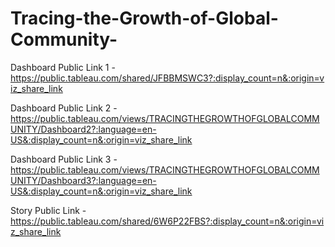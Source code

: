 # Tracing-the-Growth-of-Global-Community-


Dashboard Public Link 1 - https://public.tableau.com/shared/JFBBMSWC3?:display_count=n&:origin=viz_share_link

Dashboard Public Link 2 - https://public.tableau.com/views/TRACINGTHEGROWTHOFGLOBALCOMMUNITY/Dashboard2?:language=en-US&:display_count=n&:origin=viz_share_link

Dashboard Public Link 3 - https://public.tableau.com/views/TRACINGTHEGROWTHOFGLOBALCOMMUNITY/Dashboard3?:language=en-US&:display_count=n&:origin=viz_share_link

Story Public Link - https://public.tableau.com/shared/6W6P22FBS?:display_count=n&:origin=viz_share_link
